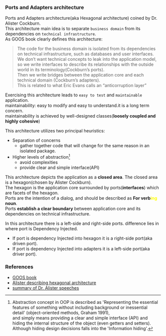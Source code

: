 ### Ports and Adapters architecture

Ports and Adapters architecture(aka Hexagonal architecture) coined by Dr. Alister Cockburn.    
This architecture main idea is to separate `business domain` from its dependencies on `technical infrastructure`.    
As GOOS book clearly defines this architecture:     
> The code for the business domain is isolated from its dependencies on technical infrastructure, such as databases and user interfaces.    
>We don’t want technical concepts to leak into the application model,    
>so we write interfaces to describe its relationships with the outside world in its terminology(Cockburn’s ports).     
>Then we write bridges between the application core and each technical domain (Cockburn’s adapters).      
>This is related to what Eric Evans calls an “anticorruption layer”   

Exercising this architecture leads to `easy to test` and `maintainable` application.    
maintainability: easy to modify and easy to understand.it is a long term concern.     
maintainability is achieved by well-designed classes(**loosely coupled and highly cohesive**)

This architecture utilizes two principal heuristics:   
- Separation of concerns
  - gather together code that will change for the same reason in an isolated package.
- Higher levels of abstraction[^1]
    - avoid complexities
    - provide clear and simple interface(API)

This architecture depicts the application as a **closed area**. The closed area is a hexagon(chosen by Alister Cockburn).    
The hexagon is the application core surrounded by ports(**interfaces**) which are facets of the hexagon.    
Ports are the intention of a dialog, and should be described as **For verb<span style="color: yellow">ing</span> noun**.    
Ports **establish a clear boundary** between application core and its dependencies on technical infrastructure.    

In this architecture there is a left-side and right-side ports. difference lies in where port is Dependency Injected. 
- If port is dependency Injected into hexagon it is a right-side port(aka driven port).
- If port is dependency Injected into adapters it is a left-side port(aka driver port).   

### References
- [GOOS book](https://www.amazon.com/Growing-Object-Oriented-Software-Guided-Tests/dp/0321503627)
- [Alister describing hexagonal architecture](https://www.youtube.com/watch?v=th4AgBcrEHA)
- [summary of Dr. Alister speeches](https://jmgarridopaz.github.io/content/hexagonalarchitecture.html)


[^1]: Abstraction concept in OOP is described as 'Representing the essential features of something without including background or inessential detail' (object-oriented methods, Graham 1991),     
and simply means providing a clear and simple interface (API) and hiding the internal structure of the object (even getters and setters).     
Although hiding design decisions falls into the 'Information hiding'.    